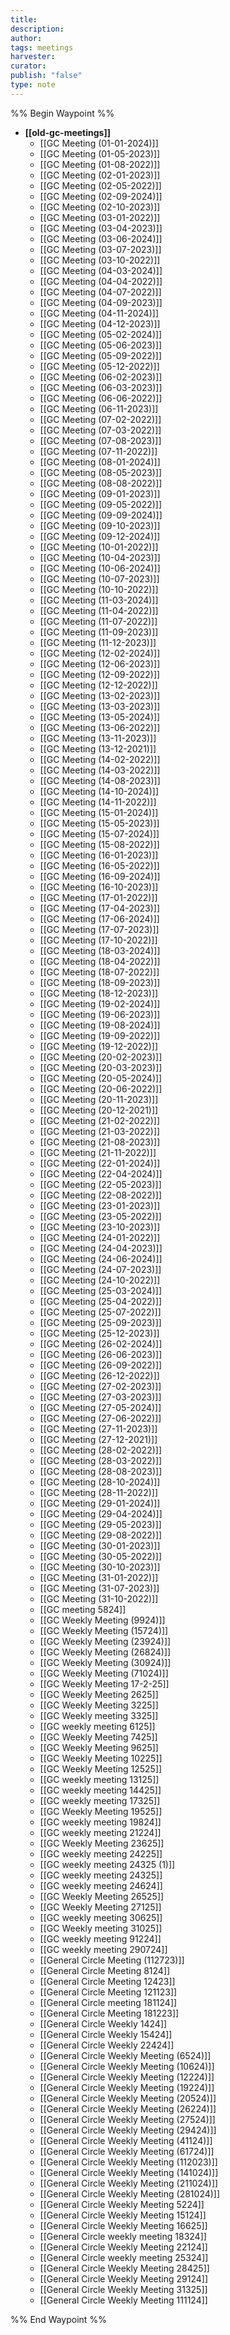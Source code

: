 ```yaml
---
title: 
description: 
author: 
tags: meetings
harvester: 
curator: 
publish: "false"
type: note
---
```

%% Begin Waypoint %%
- **[[old-gc-meetings]]**
  - [[GC Meeting (01-01-2024)]]
  - [[GC Meeting (01-05-2023)]]
  - [[GC Meeting (01-08-2022)]]
  - [[GC Meeting (02-01-2023)]]
  - [[GC Meeting (02-05-2022)]]
  - [[GC Meeting (02-09-2024)]]
  - [[GC Meeting (02-10-2023)]]
  - [[GC Meeting (03-01-2022)]]
  - [[GC Meeting (03-04-2023)]]
  - [[GC Meeting (03-06-2024)]]
  - [[GC Meeting (03-07-2023)]]
  - [[GC Meeting (03-10-2022)]]
  - [[GC Meeting (04-03-2024)]]
  - [[GC Meeting (04-04-2022)]]
  - [[GC Meeting (04-07-2022)]]
  - [[GC Meeting (04-09-2023)]]
  - [[GC Meeting (04-11-2024)]]
  - [[GC Meeting (04-12-2023)]]
  - [[GC Meeting (05-02-2024)]]
  - [[GC Meeting (05-06-2023)]]
  - [[GC Meeting (05-09-2022)]]
  - [[GC Meeting (05-12-2022)]]
  - [[GC Meeting (06-02-2023)]]
  - [[GC Meeting (06-03-2023)]]
  - [[GC Meeting (06-06-2022)]]
  - [[GC Meeting (06-11-2023)]]
  - [[GC Meeting (07-02-2022)]]
  - [[GC Meeting (07-03-2022)]]
  - [[GC Meeting (07-08-2023)]]
  - [[GC Meeting (07-11-2022)]]
  - [[GC Meeting (08-01-2024)]]
  - [[GC Meeting (08-05-2023)]]
  - [[GC Meeting (08-08-2022)]]
  - [[GC Meeting (09-01-2023)]]
  - [[GC Meeting (09-05-2022)]]
  - [[GC Meeting (09-09-2024)]]
  - [[GC Meeting (09-10-2023)]]
  - [[GC Meeting (09-12-2024)]]
  - [[GC Meeting (10-01-2022)]]
  - [[GC Meeting (10-04-2023)]]
  - [[GC Meeting (10-06-2024)]]
  - [[GC Meeting (10-07-2023)]]
  - [[GC Meeting (10-10-2022)]]
  - [[GC Meeting (11-03-2024)]]
  - [[GC Meeting (11-04-2022)]]
  - [[GC Meeting (11-07-2022)]]
  - [[GC Meeting (11-09-2023)]]
  - [[GC Meeting (11-12-2023)]]
  - [[GC Meeting (12-02-2024)]]
  - [[GC Meeting (12-06-2023)]]
  - [[GC Meeting (12-09-2022)]]
  - [[GC Meeting (12-12-2022)]]
  - [[GC Meeting (13-02-2023)]]
  - [[GC Meeting (13-03-2023)]]
  - [[GC Meeting (13-05-2024)]]
  - [[GC Meeting (13-06-2022)]]
  - [[GC Meeting (13-11-2023)]]
  - [[GC Meeting (13-12-2021)]]
  - [[GC Meeting (14-02-2022)]]
  - [[GC Meeting (14-03-2022)]]
  - [[GC Meeting (14-08-2023)]]
  - [[GC Meeting (14-10-2024)]]
  - [[GC Meeting (14-11-2022)]]
  - [[GC Meeting (15-01-2024)]]
  - [[GC Meeting (15-05-2023)]]
  - [[GC Meeting (15-07-2024)]]
  - [[GC Meeting (15-08-2022)]]
  - [[GC Meeting (16-01-2023)]]
  - [[GC Meeting (16-05-2022)]]
  - [[GC Meeting (16-09-2024)]]
  - [[GC Meeting (16-10-2023)]]
  - [[GC Meeting (17-01-2022)]]
  - [[GC Meeting (17-04-2023)]]
  - [[GC Meeting (17-06-2024)]]
  - [[GC Meeting (17-07-2023)]]
  - [[GC Meeting (17-10-2022)]]
  - [[GC Meeting (18-03-2024)]]
  - [[GC Meeting (18-04-2022)]]
  - [[GC Meeting (18-07-2022)]]
  - [[GC Meeting (18-09-2023)]]
  - [[GC Meeting (18-12-2023)]]
  - [[GC Meeting (19-02-2024)]]
  - [[GC Meeting (19-06-2023)]]
  - [[GC Meeting (19-08-2024)]]
  - [[GC Meeting (19-09-2022)]]
  - [[GC Meeting (19-12-2022)]]
  - [[GC Meeting (20-02-2023)]]
  - [[GC Meeting (20-03-2023)]]
  - [[GC Meeting (20-05-2024)]]
  - [[GC Meeting (20-06-2022)]]
  - [[GC Meeting (20-11-2023)]]
  - [[GC Meeting (20-12-2021)]]
  - [[GC Meeting (21-02-2022)]]
  - [[GC Meeting (21-03-2022)]]
  - [[GC Meeting (21-08-2023)]]
  - [[GC Meeting (21-11-2022)]]
  - [[GC Meeting (22-01-2024)]]
  - [[GC Meeting (22-04-2024)]]
  - [[GC Meeting (22-05-2023)]]
  - [[GC Meeting (22-08-2022)]]
  - [[GC Meeting (23-01-2023)]]
  - [[GC Meeting (23-05-2022)]]
  - [[GC Meeting (23-10-2023)]]
  - [[GC Meeting (24-01-2022)]]
  - [[GC Meeting (24-04-2023)]]
  - [[GC Meeting (24-06-2024)]]
  - [[GC Meeting (24-07-2023)]]
  - [[GC Meeting (24-10-2022)]]
  - [[GC Meeting (25-03-2024)]]
  - [[GC Meeting (25-04-2022)]]
  - [[GC Meeting (25-07-2022)]]
  - [[GC Meeting (25-09-2023)]]
  - [[GC Meeting (25-12-2023)]]
  - [[GC Meeting (26-02-2024)]]
  - [[GC Meeting (26-06-2023)]]
  - [[GC Meeting (26-09-2022)]]
  - [[GC Meeting (26-12-2022)]]
  - [[GC Meeting (27-02-2023)]]
  - [[GC Meeting (27-03-2023)]]
  - [[GC Meeting (27-05-2024)]]
  - [[GC Meeting (27-06-2022)]]
  - [[GC Meeting (27-11-2023)]]
  - [[GC Meeting (27-12-2021)]]
  - [[GC Meeting (28-02-2022)]]
  - [[GC Meeting (28-03-2022)]]
  - [[GC Meeting (28-08-2023)]]
  - [[GC Meeting (28-10-2024)]]
  - [[GC Meeting (28-11-2022)]]
  - [[GC Meeting (29-01-2024)]]
  - [[GC Meeting (29-04-2024)]]
  - [[GC Meeting (29-05-2023)]]
  - [[GC Meeting (29-08-2022)]]
  - [[GC Meeting (30-01-2023)]]
  - [[GC Meeting (30-05-2022)]]
  - [[GC Meeting (30-10-2023)]]
  - [[GC Meeting (31-01-2022)]]
  - [[GC Meeting (31-07-2023)]]
  - [[GC Meeting (31-10-2022)]]
  - [[GC meeting 5824]]
  - [[GC Weekly Meeting (9924)]]
  - [[GC Weekly Meeting (15724)]]
  - [[GC Weekly Meeting (23924)]]
  - [[GC Weekly Meeting (26824)]]
  - [[GC Weekly Meeting (30924)]]
  - [[GC Weekly Meeting (71024)]]
  - [[GC Weekly Meeting 17-2-25]]
  - [[GC Weekly Meeting 2625]]
  - [[GC Weekly Meeting 3225]]
  - [[GC Weekly meeting 3325]]
  - [[GC weekly meeting 6125]]
  - [[GC Weekly Meeting 7425]]
  - [[GC Weekly Meeting 9625]]
  - [[GC Weekly Meeting 10225]]
  - [[GC Weekly Meeting 12525]]
  - [[GC weekly meeting 13125]]
  - [[GC weekly meeting 14425]]
  - [[GC weekly meeting 17325]]
  - [[GC Weekly Meeting 19525]]
  - [[GC weekly meeting 19824]]
  - [[GC weekly meeting 21224]]
  - [[GC Weekly Meeting 23625]]
  - [[GC weekly meeting 24225]]
  - [[GC weekly meeting 24325 (1)]]
  - [[GC weekly meeting 24325]]
  - [[GC weekly meeting 24624]]
  - [[GC Weekly Meeting 26525]]
  - [[GC Weekly Meeting 27125]]
  - [[GC weekly meeting 30625]]
  - [[GC Weekly meeting 31025]]
  - [[GC weekly meeting 91224]]
  - [[GC weekly meeting 290724]]
  - [[General Circle Meeting (112723)]]
  - [[General Circle Meeting 8124]]
  - [[General Circle Meeting 12423]]
  - [[General Circle Meeting 121123]]
  - [[General Circle meeting 181124]]
  - [[General Circle Meeting 181223]]
  - [[General Circle Weekly 1424]]
  - [[General Circle Weekly 15424]]
  - [[General Circle Weekly 22424]]
  - [[General Circle Weekly Meeting (6524)]]
  - [[General Circle Weekly Meeting (10624)]]
  - [[General Circle Weekly Meeting (12224)]]
  - [[General Circle Weekly Meeting (19224)]]
  - [[General Circle Weekly Meeting (20524)]]
  - [[General Circle Weekly Meeting (26224)]]
  - [[General Circle Weekly Meeting (27524)]]
  - [[General Circle Weekly Meeting (29424)]]
  - [[General Circle Weekly Meeting (41124)]]
  - [[General Circle Weekly Meeting (61724)]]
  - [[General Circle Weekly Meeting (112023)]]
  - [[General Circle Weekly Meeting (141024)]]
  - [[General Circle Weekly Meeting (211024)]]
  - [[General Circle Weekly Meeting (281024)]]
  - [[General Circle Weekly Meeting 5224]]
  - [[General Circle Weekly Meeting 15124]]
  - [[General Circle Weekly Meeting 16625]]
  - [[General Circle weekly meeting 18324]]
  - [[General Circle Weekly Meeting 22124]]
  - [[General Circle weekly meeting 25324]]
  - [[General Circle Weekly Meeting 28425]]
  - [[General Circle Weekly Meeting 29124]]
  - [[General Circle Weekly Meeting 31325]]
  - [[General Circle Weekly Meeting 111124]]

%% End Waypoint %%